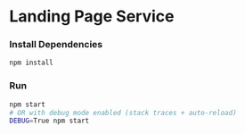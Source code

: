 # Landing Page Service

### Install Dependencies

```bash
npm install
```

### Run

```bash
npm start
# OR with debug mode enabled (stack traces + auto-reload)
DEBUG=True npm start
```